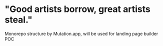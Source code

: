# "Good artists borrow, great artists steal."

Monorepo structure by Mutation.app, will be used for landing page builder POC
